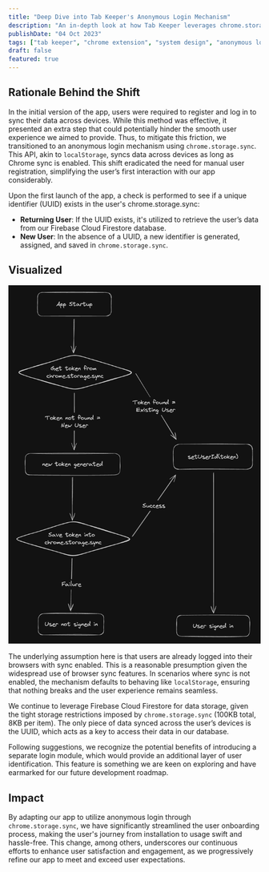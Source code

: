 ```yaml
---
title: "Deep Dive into Tab Keeper's Anonymous Login Mechanism"
description: "An in-depth look at how Tab Keeper leverages chrome.storage.sync for efficient and secure cross-device synchronization."
publishDate: "04 Oct 2023"
tags: ["tab keeper", "chrome extension", "system design", "anonymous login"]
draft: false
featured: true
---
```


## Rationale Behind the Shift

In the initial version of the app, users were required to register and log in to sync their data across devices. While this method was effective, it presented an extra step that could potentially hinder the smooth user experience we aimed to provide. Thus, to mitigate this friction, we transitioned to an anonymous login mechanism using `chrome.storage.sync`. This API, akin to `localStorage`, syncs data across devices as long as Chrome sync is enabled. This shift eradicated the need for manual user registration, simplifying the user’s first interaction with our app considerably.

Upon the first launch of the app, a check is performed to see if a unique identifier (UUID) exists in the user's chrome.storage.sync:

- **Returning User**: If the UUID exists, it's utilized to retrieve the user’s data from our Firebase Cloud Firestore database.
- **New User**: In the absence of a UUID, a new identifier is generated, assigned, and saved in `chrome.storage.sync`.

## Visualized

![How Tab Keeper handles anonymous login](./handling-anonymous-login.png)

The underlying assumption here is that users are already logged into their browsers with sync enabled. This is a reasonable presumption given the widespread use of browser sync features. In scenarios where sync is not enabled, the mechanism defaults to behaving like `localStorage`, ensuring that nothing breaks and the user experience remains seamless.

We continue to leverage Firebase Cloud Firestore for data storage, given the tight storage restrictions imposed by `chrome.storage.sync` (100KB total, 8KB per item). The only piece of data synced across the user’s devices is the UUID, which acts as a key to access their data in our database.

Following suggestions, we recognize the potential benefits of introducing a separate login module, which would provide an additional layer of user identification. This feature is something we are keen on exploring and have earmarked for our future development roadmap.

## Impact

By adapting our app to utilize anonymous login through `chrome.storage.sync`, we have significantly streamlined the user onboarding process, making the user's journey from installation to usage swift and hassle-free. This change, among others, underscores our continuous efforts to enhance user satisfaction and engagement, as we progressively refine our app to meet and exceed user expectations.
